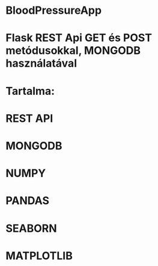 # BloodPressureApp
# Flask REST Api GET és POST metódusokkal, MONGODB használatával
# Tartalma:
#  REST API
#  MONGODB
#  NUMPY
#  PANDAS
#  SEABORN
#  MATPLOTLIB

